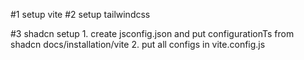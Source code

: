 #1 setup vite
#2 setup tailwindcss

#3 shadcn setup 1. create jsconfig.json and put configurationTs from shadcn docs/installation/vite 2. put all configs in vite.config.js
